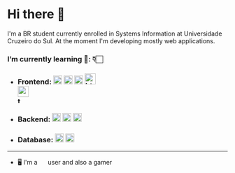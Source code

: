 # Hi there 👋

I'm a BR student currently enrolled in Systems Information at Universidade Cruzeiro do Sul. At the moment I'm developing mostly web applications.

### I’m currently learning 🔎: 👇🏻

- ### Frontend: <a href="https://tc39.es/ecma262/#sec-intro"><img src="https://raw.githubusercontent.com/get-icon/geticon/master/icons/javascript.svg" alt="javascript" style="height:20px;" /></a> <a href="https://www.npmjs.com/"><img src="https://raw.githubusercontent.com/get-icon/geticon/master/icons/npm.svg" alt="npm" style="height:20px;"/></a> <a href="https://pugjs.org/api/getting-started.html"><img src="https://raw.githubusercontent.com/get-icon/geticon/master/icons/pug.svg" alt="pug" style="height:20px;"/></a> <a href="https://developer.mozilla.org/en-US/docs/Web/HTML"><img src="https://raw.githubusercontent.com/get-icon/geticon/master/icons/html-5.svg" alt="html" style="height:25px;"/></a> <a href="https://developer.mozilla.org/en-US/docs/Web/CSS"><img src="https://raw.githubusercontent.com/get-icon/geticon/master/icons/css-3.svg" alt="css3" style="height:25px; display:flex; align-items: center;"/></a> <a href="https://tailwindcss.com/"><img src="https://raw.githubusercontent.com/get-icon/geticon/master/icons/tailwindcss-icon.svg" alt="tailwind" style="height:14px; display:flex;  align-items: center;"/></a>  

- ### Backend: <a href="https://www.php.net/docs.php/"><img src="https://raw.githubusercontent.com/get-icon/geticon/master/icons/php.svg" alt="node" style="height: 20px;"/></a> <a href="https://nodejs.org/docs/latest/api/"><img src="https://raw.githubusercontent.com/get-icon/geticon/master/icons/nodejs-icon.svg" alt="node" style="height: 20px;"/></a> <a href="https://expressjs.com/"><img src="https://w7.pngwing.com/pngs/846/87/png-transparent-mean-solution-stack-express-js-node-js-javascript-github-text-trademark-logo-thumbnail.png" alt="expressjs" style="height:20px;"/></a>

- ### Database: <a href="https://dev.mysql.com/doc/"><img src="https://raw.githubusercontent.com/get-icon/geticon/master/icons/mysql.svg" alt="mysql" style="height:20px;"/></a> <a href="https://www.postgresql.org/docs/current/"><img src="https://raw.githubusercontent.com/get-icon/geticon/master/icons/postgresql.svg" alt="mysql" style="height:20px;"/></a>
---

- 🖥 I'm a <a href="https://code.visualstudio.com/download"><img src="https://raw.githubusercontent.com/get-icon/geticon/master/icons/visual-studio-code.svg" style="height:16px;"/></a> user and also a gamer <a href="https://steamcommunity.com/id/madvillain___/"><img src="https://raw.githubusercontent.com/get-icon/geticon/master/icons/steam.svg" style="height:16px;"/></a>

